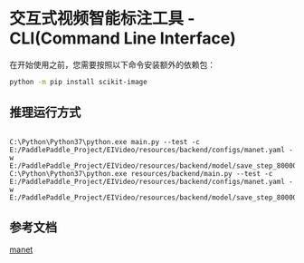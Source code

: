 # 交互式视频智能标注工具 - CLI(Command Line Interface)

在开始使用之前，您需要按照以下命令安装额外的依赖包：
```bash
python -m pip install scikit-image
```

## 推理运行方式
```shell

C:\Python\Python37\python.exe main.py --test -c E:/PaddlePaddle_Project/EIVideo/resources/backend/configs/manet.yaml -w E:/PaddlePaddle_Project/EIVideo/resources/backend/model/save_step_80000.pdparams
C:\Python\Python37\python.exe resources/backend/main.py --test -c E:/PaddlePaddle_Project/EIVideo/resources/backend/configs/manet.yaml -w E:/PaddlePaddle_Project/EIVideo/resources/backend/model/save_step_80000.pdparams
```
## 参考文档
[manet](docs/zh-CN/manet.md)